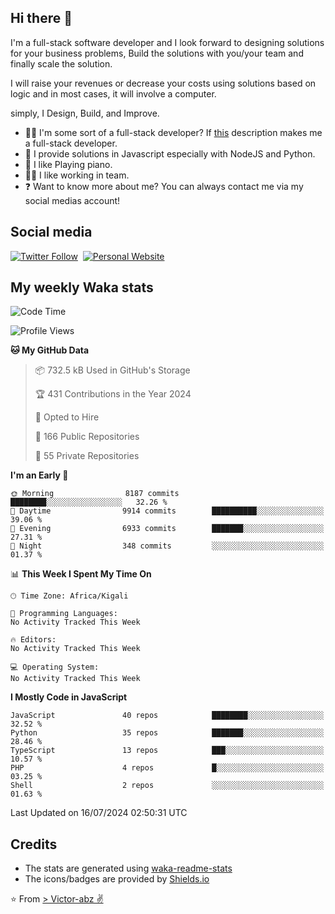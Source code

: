 ## Hi there 👋
I'm a full-stack software developer and I look forward to designing solutions for your business problems, Build the solutions with you/your team and finally scale the solution.

I will raise your revenues or decrease your costs using solutions based on logic and in most cases, it will involve a computer.

simply, I Design, Build, and Improve.

- 👨‍💻 I'm some sort of a full-stack developer? If [this](https://www.w3schools.com/whatis/whatis_fullstack.asp) description makes me a full-stack developer.
- 🌱 I provide solutions in Javascript especially with NodeJS and Python. 
- 🎹 I like Playing piano.
- 👯‍♀️ I like working in team.
- ❓ Want to know more about me? You can always contact me via my social medias account!

## Social media
[![Twitter Follow](https://img.shields.io/twitter/follow/vicky_abz?color=%231DA1F2&label=Twitter&style=for-the-badge&logo=twitter&logoColor=ffffff)](https://twitter.com/vicky_abz)
‎‎ [![Personal Website](https://img.shields.io/static/v1?label=visit&message=victor-abz.com&color=%235F021F&style=for-the-badge)](https://victor-abz.com/)

## My weekly Waka stats
<!--START_SECTION:waka-->
![Code Time](http://img.shields.io/badge/Code%20Time-819%20hrs%2039%20mins-blue)

![Profile Views](http://img.shields.io/badge/Profile%20Views-0-blue)

**🐱 My GitHub Data** 

> 📦 732.5 kB Used in GitHub's Storage 
 > 
> 🏆 431 Contributions in the Year 2024
 > 
> 💼 Opted to Hire
 > 
> 📜 166 Public Repositories 
 > 
> 🔑 55 Private Repositories 
 > 
**I'm an Early 🐤** 

```text
🌞 Morning                8187 commits        ████████░░░░░░░░░░░░░░░░░   32.26 % 
🌆 Daytime                9914 commits        ██████████░░░░░░░░░░░░░░░   39.06 % 
🌃 Evening                6933 commits        ███████░░░░░░░░░░░░░░░░░░   27.31 % 
🌙 Night                  348 commits         ░░░░░░░░░░░░░░░░░░░░░░░░░   01.37 % 
```


📊 **This Week I Spent My Time On** 

```text
🕑︎ Time Zone: Africa/Kigali

💬 Programming Languages: 
No Activity Tracked This Week

🔥 Editors: 
No Activity Tracked This Week

💻 Operating System: 
No Activity Tracked This Week
```

**I Mostly Code in JavaScript** 

```text
JavaScript               40 repos            ████████░░░░░░░░░░░░░░░░░   32.52 % 
Python                   35 repos            ███████░░░░░░░░░░░░░░░░░░   28.46 % 
TypeScript               13 repos            ███░░░░░░░░░░░░░░░░░░░░░░   10.57 % 
PHP                      4 repos             █░░░░░░░░░░░░░░░░░░░░░░░░   03.25 % 
Shell                    2 repos             ░░░░░░░░░░░░░░░░░░░░░░░░░   01.63 % 
```




 Last Updated on 16/07/2024 02:50:31 UTC
<!--END_SECTION:waka-->

## Credits
- The stats are generated using [waka-readme-stats](https://github.com/anmol098/waka-readme-stats)
- The icons/badges are provided by [Shields.io](https://shields.io/)

⭐️ From [> Victor-abz ✌](https://victor-abz.com/)
